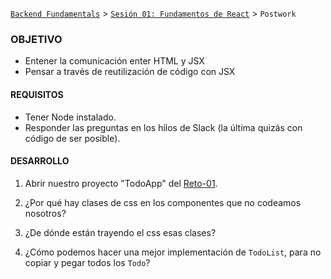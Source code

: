 [`Backend Fundamentals`](../../README.md) > [`Sesión 01: Fundamentos de React`](../Readme.md) > `Postwork`

### OBJETIVO
+ Entener la comunicación enter HTML y JSX
+ Pensar a través de reutilización de código con JSX

#### REQUISITOS
- Tener Node instalado.
- Responder las preguntas en los hilos de Slack (la última quizás con código de ser posible).

#### DESARROLLO

1. Abrir nuestro proyecto "TodoApp" del [Reto-01](../Reto-01).

2. ¿Por qué hay clases de css en los componentes que no codeamos nosotros?

3. ¿De dónde están trayendo el css esas clases?

4. ¿Cómo podemos hacer una mejor implementación de `TodoList`, para no copiar y pegar todos los `Todo`?
